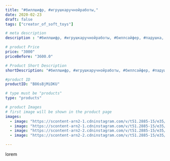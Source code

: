 ```yaml
---
title: "#биллшифр, #игрушкаручнойработы,"
date: 2020-02-23
draft: false
tags: ["creator_of_soft_toys"]

# meta description
description : "#биллшифр, #игрушкаручнойработы, #биллсайфер, #падушка, #гравитифолз, #билл, #мягкаяигрушка, #мягкийбилл,"

# product Price
price: "3000"
priceBefore: "3600.0"

# Product Short Description
shortDescription: "#биллшифр, #игрушкаручнойработы, #биллсайфер, #падушка, #гравитифолз, #билл, #мягкаяигрушка, #мягкийбилл,"

#product ID
productID: "B86sBjMiDKU"

# type must be "products"
type: "products"

# product Images
# first image will be shown in the product page
images:
  - image: "https://scontent-arn2-1.cdninstagram.com/v/t51.2885-15/e35/87244364_492891171653169_5909044936717907378_n.jpg?tp=1&_nc_ht=scontent-arn2-1.cdninstagram.com&_nc_cat=109&_nc_ohc=hNjArU1YGkoAX8UZ3wl&oh=11058d6e0c379ab7d5387094afde69b6&oe=606BBC67&ig_cache_key=MjI1MDMwNDU3NjA2MDcxNTQxMA%3D%3D.2"
  - image: "https://scontent-arn2-1.cdninstagram.com/v/t51.2885-15/e35/85181655_616270452281107_7779778148229634589_n.jpg?tp=1&_nc_ht=scontent-arn2-1.cdninstagram.com&_nc_cat=107&_nc_ohc=1WW6MaUTj-AAX8WfcLR&oh=f5bd74809146c69db30d9974490bb93b&oe=606CDCF6&ig_cache_key=MjI1MDMwNDU3NjA0NDAwMzk5MQ%3D%3D.2"
  - image: "https://scontent-arn2-2.cdninstagram.com/v/t51.2885-15/e35/87301336_2219346725028404_8594387135694571128_n.jpg?tp=1&_nc_ht=scontent-arn2-2.cdninstagram.com&_nc_cat=108&_nc_ohc=VmxFS3BisFAAX-5OKf3&oh=ddafd91536690ee4544f061f431cdc17&oe=606CF7BE&ig_cache_key=MjI1MDMwNDU3NjA1MjM0ODcxOQ%3D%3D.2"
  - image: "https://scontent-arn2-2.cdninstagram.com/v/t51.2885-15/e35/87533252_502252967102417_1165731053121233898_n.jpg?tp=1&_nc_ht=scontent-arn2-2.cdninstagram.com&_nc_cat=105&_nc_ohc=bjOnsfYaURgAX9p4pUf&oh=5f50da3796d2f70c67df2e5809771716&oe=606CD99E&ig_cache_key=MjI1MDMwNDU3NjA3NzU2Nzc4NQ%3D%3D.2"

---
```

lorem
